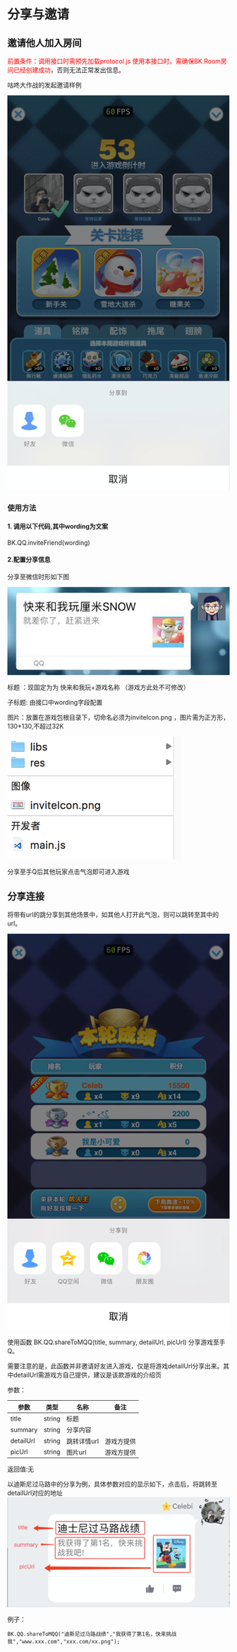 # 分享与邀请

## 邀请他人加入房间
<font color=#ff0000>前置条件：调用接口时需预先加载protocol.js
使用本接口时，需确保BK.Room房间已经创建成功</font>，否则无法正常发出信息。

咕咚大作战的发起邀请样例

![](./img/invite_room.png)

### 使用方法

#### 1. 调用以下代码,其中wording为文案

BK.QQ.inviteFriend(wording)

#### 2.配置分享信息

分享至微信时形如下图

![](./img/share.png)

标题 ：现固定为为 快来和我玩+游戏名称 （游戏方此处不可修改）

子标题: 由接口中wording字段配置

图片：放置在游戏包根目录下，切命名必须为inviteIcon.png ，图片需为正方形，130*130,不超过32K

![](./img/share2.png)

分享至手Q后其他玩家点击气泡即可进入游戏

## 分享连接

将带有url的跳分享到其他场景中，如其他人打开此气泡，则可以跳转至其中的url。

![](./img/share_url.jpeg)

使用函数 BK.QQ.shareToMQQ(title, summary, detailUrl, picUrl) 分享游戏至手Q。 

需要注意的是，此函数并非邀请好友进入游戏，仅是将游戏detailUrl分享出来。其中detailUrl需游戏方自己提供，建议是该款游戏的介绍页

参数：

参数  | 类型 |名称 | 备注
------------- | ------------- | -------------| -------------
title | string | 标题 | 
summary | string | 分享内容 | 
detailUrl | string | 跳转详情url | 游戏方提供 
picUrl | string |  图片url | 游戏方提供

返回值:无

以迪斯尼过马路中的分享为例，具体参数对应的显示如下，点击后，将跳转至 detailUrl对应的地址
![](./img/bk.qq.sharetomqq.png)

例子：

```
BK.QQ.shareToMQQ("迪斯尼过马路战绩","我获得了第1名，快来挑战我","www.xxx.com","xxx.com/xx.png");
```